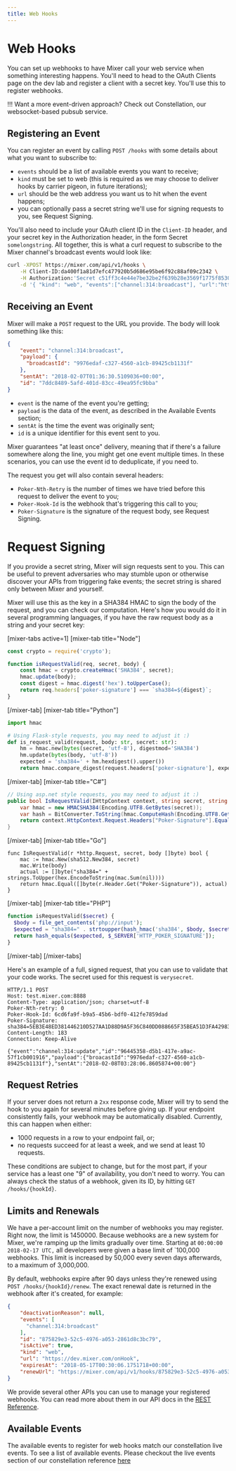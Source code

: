 ```yaml
---
title: Web Hooks
---
```


# Web Hooks

You can set up webhooks to have Mixer call your web service when something interesting happens. You'll need to head to the OAuth Clients page on the dev lab and register a client with a secret key. You'll use this to register webhooks.

!!! Want a more event-driven approach? Check out Constellation, our websocket-based pubsub service.

## Registering an Event
You can register an event by calling `POST /hooks` with some details about what you want to subscribe to:

* `events` should be a list of available events you want to receive;
* `kind` must be set to web (this is required as we may choose to deliver hooks by carrier pigeon, in future iterations);
* `url` should be the web address you want us to hit when the event happens;
* you can optionally pass a secret string we'll use for signing requests to you, see Request Signing.

You'll also need to include your OAuth client ID in the `Client-ID` header, and your secret key in the Authorization header, in the form Secret `somelongstring`. All together, this is what a curl request to subscribe to the Mixer channel's broadcast events would look like:

```bash
curl -XPOST https://mixer.com/api/v1/hooks \
    -H Client-ID:da400f1a81d7efc477920b5d686e95be6f92c88af09c2342 \
    -H Authorization:'Secret c51ff3c4e44e7be32be2f639b28e3569f1775f8530b95a5d972ace2cb9310ab8' \
    -d '{ "kind": "web", "events":["channel:314:broadcast"], "url":"https://dev.mixer.com/onHook" }'
```
## Receiving an Event
Mixer will make a `POST` request to the URL you provide. The body will look something like this:
```json
{
    "event": "channel:314:broadcast",
    "payload": {
      "broadcastId": "9976edaf-c327-4560-a1cb-89425cb1131f"
    },
    "sentAt": "2018-02-07T01:36:30.5109036+00:00",
    "id": "7ddc8489-5afd-401d-83cc-49ea95fc9bba"
}
```
* `event` is the name of the event you're getting;
* `payload` is the data of the event, as described in the Available Events section;
* `sentAt` is the time the event was originally sent;
* `id` is a unique identifier for this event sent to you.

Mixer guarantees "at least once" delivery, meaning that if there's a failure somewhere along the line, you might get one event multiple times. In these scenarios, you can use the event id to deduplicate, if you need to.

The request you get will also contain several headers:

* `Poker-Nth-Retry` is the number of times we have tried before this request to deliver the event to you;
* `Poker-Hook-Id` is the webhook that's triggering this call to you;
* `Poker-Signature` is the signature of the request body, see Request Signing.

# Request Signing

If you provide a secret string, Mixer will sign requests sent to you. This can be useful to prevent adversaries who may stumble upon or otherwise discover your APIs from triggering fake events; the secret string is shared only between Mixer and yourself.

Mixer will use this as the key in a SHA384 HMAC to sign the body of the request, and you can check our computation. Here's how you would do it in several programming languages, if you have the raw request body as a string and your secret key:

[mixer-tabs active=1]
[mixer-tab title="Node"]
```javascript
const crypto = require('crypto');

function isRequestValid(req, secret, body) {
    const hmac = crypto.createHmac('SHA384', secret);
    hmac.update(body);
    const digest = hmac.digest('hex').toUpperCase();
    return req.headers['poker-signature'] === `sha384=${digest}`;
}
```
[/mixer-tab]
[mixer-tab title="Python"]
```python
import hmac

# Using Flask-style requests, you may need to adjust it :)
def is_request_valid(request, body: str, secret: str):
    hm = hmac.new(bytes(secret, 'utf-8'), digestmod='SHA384')
    hm.update(bytes(body, 'utf-8'))
    expected = 'sha384=' + hm.hexdigest().upper())
    return hmac.compare_digest(request.headers['poker-signature'], expected)
```
[/mixer-tab]
[mixer-tab title="C#"]
```cs
// Using asp.net style requests, you may need to adjust it :)
public bool IsRequestValid(IHttpContext context, string secret, string body) {
    var hmac = new HMACSHA384(Encoding.UTF8.GetBytes(secret));
    var hash = BitConverter.ToString(hmac.ComputeHash(Encoding.UTF8.GetBytes(body))).Replace("-", string.Empty);
    return context.HttpContext.Request.Headers["Poker-Signature"].Equals($"sha384={hash}");
}
```
[/mixer-tab]
[mixer-tab title="Go"]
```golang
func IsRequestValid(r *http.Request, secret, body []byte) bool {
	mac := hmac.New(sha512.New384, secret)
	mac.Write(body)
	actual := []byte("sha384=" + strings.ToUpper(hex.EncodeToString(mac.Sum(nil))))
	return hmac.Equal([]byte(r.Header.Get("Poker-Signature")), actual)
}
```
[/mixer-tab]
[mixer-tab title="PHP"]
```php
function isRequestValid($secret) {
  $body = file_get_contents('php://input');
  $expected = "sha384=" . strtoupper(hash_hmac('sha384', $body, $secret));
  return hash_equals($expected, $_SERVER['HTTP_POKER_SIGNATURE']);
}
```
[/mixer-tab]
[/mixer-tabs]

Here's an example of a full, signed request, that you can use to validate that your code works. The secret used for this request is `verysecret`.
```http
HTTP/1.1 POST
Host: test.mixer.com:8888
Content-Type: application/json; charset=utf-8
Poker-Nth-retry: 0
Poker-Hook-Id: 6cd6fa9f-b9a5-45b6-bdf0-412fe7859dad
Poker-Signature: sha384=5EB3E48ED381446210D527AA1D88D9A5F36C840DD088665F35BEA51D3FA429837430E81973835774CC0AE69EEDE6AAE7
Content-Length: 183
Connection: Keep-Alive

{"event":"channel:314:update","id":"96445358-d5b1-417e-a9ac-57f1cb001916","payload":{"broacastId":"9976edaf-c327-4560-a1cb-89425cb1131f"},"sentAt":"2018-02-08T03:28:06.8605874+00:00"}
```
## Request Retries
If your server does not return a `2xx` response code, Mixer will try to send the hook to you again for several minutes before giving up. If your endpoint consistently fails, your webhook may be automatically disabled. Currently, this can happen when either:

* 1000 requests in a row to your endpoint fail, or;
* no requests succeed for at least a week, and we send at least 10 requests.

These conditions are subject to change, but for the most part, if your service has a least one "9" of availability, you don't need to worry. You can always check the status of a webhook, given its ID, by hitting `GET /hooks/{hookId}`.

## Limits and Renewals
We have a per-account limit on the number of webhooks you may register. Right now, the limit is 1450000. Because webhooks are a new system for Mixer, we're ramping up the limits gradually over time. Starting at `00:00:00 2018-02-17 UTC,` all developers were given a base limit of `100,000 webhooks. This limit is increased by 50,000 every seven days afterwards, to a maximum of 3,000,000.

By default, webhooks expire after 90 days unless they're renewed using `POST /hooks/{hookId}/renew`. The exact renewal date is returned in the webhook after it's created, for example:
```json
{
    "deactivationReason": null,
    "events": [
      "channel:314:broadcast"
    ],
    "id": "875829e3-52c5-4976-a053-2861d8c3bc79",
    "isActive": true,
    "kind": "web",
    "url": "https://dev.mixer.com/onHook",
    "expiresAt": "2018-05-17T00:30:06.1751718+00:00",
    "renewUrl": "https://mixer.com/api/v1/hooks/875829e3-52c5-4976-a053-2861d8c3bc79/renew"
}
```
We provide several other APIs you can use to manage your registered webhooks. You can read more about them in our API docs in the [REST Reference](/rest/index.html#hooks).

## Available Events
The available events to register for web hooks match our constellation live events. To see a list of available events. Please checkout the live events section of our constellation reference [here](/reference/constellation/events/live)
